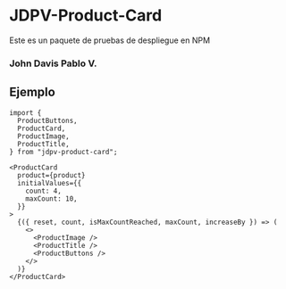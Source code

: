 # JDPV-Product-Card

Este es un paquete de pruebas de despliegue en NPM

### John Davis Pablo V.

## Ejemplo

```
import {
  ProductButtons,
  ProductCard,
  ProductImage,
  ProductTitle,
} from "jdpv-product-card";
```

```
<ProductCard
  product={product}
  initialValues={{
    count: 4,
    maxCount: 10,
  }}
>
  {({ reset, count, isMaxCountReached, maxCount, increaseBy }) => (
    <>
      <ProductImage />
      <ProductTitle />
      <ProductButtons />
    </>
  )}
</ProductCard>
```
